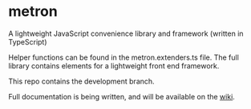 # metron
A lightweight JavaScript convenience library and framework (written in TypeScript)

Helper functions can be found in the metron.extenders.ts file. The full library contains elements for a lightweight front end framework.

This repo contains the development branch.

Full documentation is being written, and will be available on the [wiki](https://github.com/metronical/metron/wiki).
